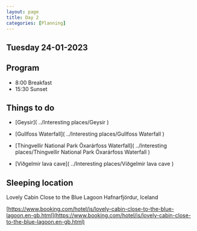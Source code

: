 ```yaml
--- 
layout: page
title: Day 2 
categories: [Planning] 
---
```

## Tuesday 24-01-2023

## Program
- 8:00 Breakfast
- 15:30 Sunset

## Things to do
- [Geysir]( ../Interesting places/Geysir ) 

- [Gullfoss Waterfall]( ../Interesting places/Gullfoss Waterfall ) 

- [Thingvellir National Park Öxarárfoss Waterfall]( ../Interesting places/Thingvellir National Park Öxarárfoss Waterfall ) 

- [Víðgelmir lava cave]( ../Interesting places/Víðgelmir lava cave ) 


## Sleeping location 
Lovely Cabin Close to the Blue Lagoon
Hafnarfjördur, Iceland

[https://www.booking.com/hotel/is/lovely-cabin-close-to-the-blue-lagoon.en-gb.html](https://www.booking.com/hotel/is/lovely-cabin-close-to-the-blue-lagoon.en-gb.html)
